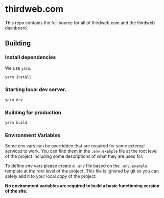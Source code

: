 # thirdweb.com

This repo contains the full source for all of thirdweb.com and the thirdweb dashboard.

## Building

### Install dependencies

We use `yarn`.

```sh
yarn install
```

### Starting local dev server.

```sh
yarn dev
```

### Building for production

```sh
yarn build
```

### Environment Variables

Some env vars can be overridden that are required for some external services to work. You can find them in the `.env.example` file at the root level of the project including some descriptions of what they are used for.

To define env vars please create a `.env` file based on the `.env.example` template at the root level of the project. This file is ignored by git so you can safely add it to your local copy of the project.

**No environment variables are required to build a basic functioning version of the site.**
